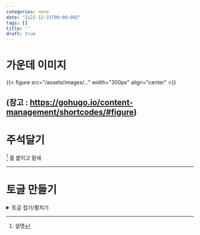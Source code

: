 ```yaml
---
categories: none
date: "2122-12-31T00:00:00Z"
tags: []
title: ''
draft: true
---
```


# 가운데 이미지

{{< figure src="/assets/images/..." width="300px" align="center" >}} 

(참고 : https://gohugo.io/content-management/shortcodes/#figure)
-----------------------------------
# 주석달기
[^id] 를 붙이고 밑에

[^id]: 설명


-----------------------

# 토글 만들기

<details>
<summary>토글 접기/펼치기</summary>
<div markdown="1">

안녕

</div>
</details>
